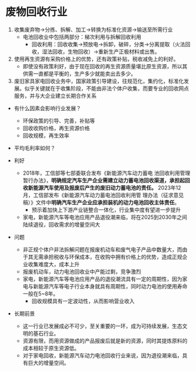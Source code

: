 # 废物回收行业

1. 收集废弃物->分拣、拆解、加工->转换为标准化资源->输送至所需行业
	- 电池回收业中包括两部分：梯次利用与拆解回收利用
		- 回收利用：回收收集->预放电->拆卸，破碎，分类->分离提取（火法回收，湿法回收，生物回收）->重新生产正极材料或出售。
2. 使用再生资源有采购价格上的优势，还有政策补贴，税收减免上的利好。
	- 即使没有政策利好，由于现在回收的再生资源质量堪比原生资源，所以其供需一直都是平衡的，生产多少就能卖出去多少。
3. 废旧家具家电回收业务中，国家政策引导建设，往规范化，集约化，标准化发展。似乎关键就在于收集阶段，不能由非法个体户收集，而要专业的回收网点服务，并与大企业建立长期合作关系

- 有什么因素会影响行业发展？
	- 环保政策的引导、完善，补贴等
	- 回收收购价格，再生资源价格
	- 回收规模，再生效率
- 平均毛利率如何？

- 利好
	- 2018年，工信部等七部委联合发布《新能源汽车动力蓄电 池回收利用管理暂行办法》，**明确规定汽车生产企业需建立动力蓄电池回收渠道，承担起回收新能源汽车使用及报废后产生的废旧动力蓄电池的责任。** 2023年12月，工信部发布《新能源汽车动力蓄电池回收利用管 理办法（征求意见稿）》文件中**明确汽车生产企业应承担装机的动力电池回收主体责任**。
		- 预示着加快上下游产业链整合一体化，行业集中度有望进一步提升
	- 家电，新能源汽车等电池应用产品退役潮来临，将在2025到2030年之间陆续退役，回收需求的增量空间大

- 问题
	- 非正规个体户非法拆解问题在报废机动车和废气电子产品中数量大，而由于其无需承担税收与环保成本，在收购中拥有价格上的优势，造成正规企业收集难度大，成本上升
	- 报废机动车，动力电池回收业中产能过剩，竞争激烈
	- 家电，新能源汽车等电池应用产品的退役潮流具有一定的周期性，因为家电与新能源汽车等电子行业本身就具有周期性，同时动力电池的使用寿命一般在5~8年。
		- 回收规模具有一定波动性，从而影响营业收入

- 长期前景
	- 这一行业已发展成必不可少，至关重要的一环，成为可持续发展，生态文明的基石行业。
	- 资源有限，而用资源做成的产品报废后就是新的资源，同时其提炼原料的成本相较于原生资源低。
	- 对于家电回收，新能源汽车动力电池回收行业来说，因为退役潮来临，具有巨大的增量空间。